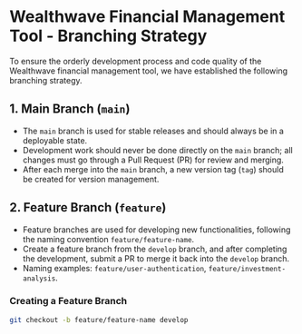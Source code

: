 # Wealthwave Financial Management Tool - Branching Strategy

To ensure the orderly development process and code quality of the Wealthwave financial management tool, we have established the following branching strategy.

## 1. Main Branch (`main`)
- The `main` branch is used for stable releases and should always be in a deployable state.
- Development work should never be done directly on the `main` branch; all changes must go through a Pull Request (PR) for review and merging.
- After each merge into the `main` branch, a new version tag (`tag`) should be created for version management.

## 2. Feature Branch (`feature`)
- Feature branches are used for developing new functionalities, following the naming convention `feature/feature-name`.
- Create a feature branch from the `develop` branch, and after completing the development, submit a PR to merge it back into the `develop` branch.
- Naming examples: `feature/user-authentication`, `feature/investment-analysis`.

### Creating a Feature Branch
```bash
git checkout -b feature/feature-name develop
